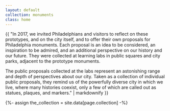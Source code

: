 ```yaml
---
layout: default
collection: monuments
class: home
---
```


<div class="textbox">

{{ "In 2017, we invited Philadelphians and visitors to reflect on these prototypes, and on the city itself, and to offer their own proposals for Philadelphia monuments. Each proposal is an idea to be considered, an inspiration to be admired, and an additional perspective on our history and our future. They were collected at learning labs in public squares and city parks, adjacent to the prototype monuments.

The public proposals collected at the labs represent an astonishing range and depth of perspectives about our city. Taken as a collection of individual public proposals, they remind us of the powerfully diverse city in which we live, where many histories coexist, only a few of which are called out as statues, plaques, and markers." | markdownify }}

</div>

<div id="wax-gallery"></div>

{%- assign the_collection = site.data[page.collection] -%}

<script type="text/javascript">
  // create items
  var container= $('#wax-gallery');
  container.prepend("<div id='gallery'></div>");
  var gallery = $('#gallery');

  let i = 0;

{% for item in the_collection limit: 4000 %}

  gallery.append("<div class='gallery-item {{ item[page.facet_by] }} all'><a href='{{ site.baseurl }}/{{ page.collection }}/{{ item.pid | downcase }}/'><div class='hovereffect'><img class='img-responsive gallery-thumb' data-src='{{ site.ml.endpoint }}thumbs/{{ item.image_file_name }}'><div class='overlay'><p class='info'>{{ item.title }}</p></div></div></a></div>");
  i++;

{% endfor %}

  if (i == 4000) {

    (function(w, d){
    var b = d.getElementsByTagName('body')[0];
    var s = d.createElement("script"); 
    var v = !("IntersectionObserver" in w) ? "8.15.0" : "10.17.0";
    s.async = true; 
    s.src = "https://cdnjs.cloudflare.com/ajax/libs/vanilla-lazyload/" + v + "/lazyload.min.js";
    w.lazyLoadOptions = {
      elements_selector: '.gallery-thumb'
    };
    b.appendChild(s);
    }(window, document));
  }
</script>